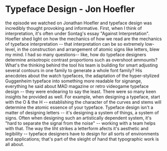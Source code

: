 # Typeface Design - Jon Hoefler

the episode we watched on Jonathan Hoefler and typeface design was incredibly thought provoking and informative. First, when I think of interpretation, it's often under Sontag's essay "Against Interpretation". Hoefler shed light on how the mechanics of how we read are the mechanics of typeface interpretation -- that interpretation can be so extremely low-level, in the construction and arrangement of atomic signs like letters, blew my mind. I had so many questions-- like, how do typeface designers determine anisotropic contrast proportions such as overshoot ammounts? What's the thinking behind the tool his team is building for smart adjusting several contours in one family to generate a whole font family? His anecdotes about the watch typefaces, the adaptation of the hyper-stylized Guggenheim typeface into something more readable for signange, everything he said about MAD magazine or retro videogame typeface design -- they were endearing to say the least. There were so many keen insights he provided as well. For example, when designing a typeface, start with the O & the H -- establishing the character of the curves and stems will determine the atomic essence of your typeface. Typeface design isn't a matter of designing letters -- it's designing a system of things, a system of signs. Often when designing such an artistically dependent system, it's "hard to separate the signal from the noise" -- working with a team helps with that. The way the liht strikes a letterform afects it's aesthetic and legibility -- typeface designers have to design for all sorts of environments and applications; that's part of the sleight of hand that typographic work is all about. 
